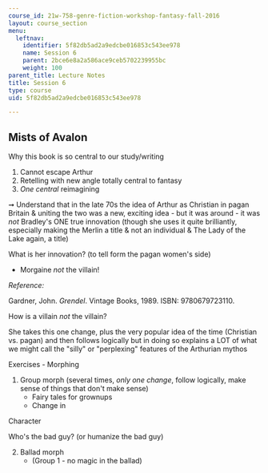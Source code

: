 ```yaml
---
course_id: 21w-758-genre-fiction-workshop-fantasy-fall-2016
layout: course_section
menu:
  leftnav:
    identifier: 5f82db5ad2a9edcbe016853c543ee978
    name: Session 6
    parent: 2bce6e8a2a586ace9ceb5702239955bc
    weight: 100
parent_title: Lecture Notes
title: Session 6
type: course
uid: 5f82db5ad2a9edcbe016853c543ee978

---
```


Mists of Avalon
---------------

Why this book is so central to our study/writing

1.  Cannot escape Arthur
2.  Retelling with new angle totally central to fantasy
3.  _One central_ reimagining

➞ Understand that in the late 70s the idea of Arthur as Christian in pagan Britain & uniting the two was a new, exciting idea - but it was around - it was _not_ Bradley's ONE true innovation (though she uses it quite brilliantly, especially making the Merlin a title & not an individual & The Lady of the Lake again, a title)

What is her innovation? (to tell form the pagan women's side)

*   Morgaine _not_ the villain!

_Reference:_

Gardner, John. _Grendel_. Vintage Books, 1989. ISBN: 9780679723110.

How is a villain _not_ the villain?

She takes this one change, plus the very popular idea of the time (Christian vs. pagan) and then follows logically but in doing so explains a LOT of what we might call the "silly" or "perplexing" features of the Arthurian mythos

Exercises - Morphing

1.  Group morph (several times, _only one change_, follow logically, make sense of things that don't make sense)
    *   Fairy tales for grownups
    *   Change in

Character

Who's the bad guy? (or humanize the bad guy)

2.  Ballad morph
    *   (Group 1 - no magic in the ballad)